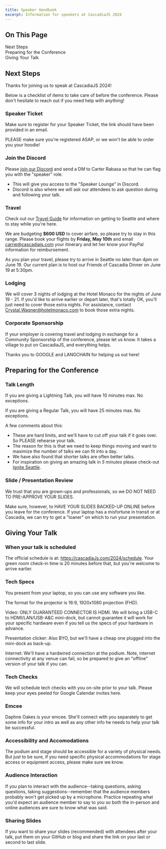 ```yaml
---
title: Speaker Handbook
excerpt: Information for speakers at CascadiaJS 2024
---
```

<div id="toc">
<h2>On This Page</h2>
    <ul>
        <li><a href="#next-steps">Next Steps</a></li>
        <li><a href="#preparing-for-the-conference">Preparing for the Conference</a></li>
        <li><a href="#giving-your-talk">Giving Your Talk</a></li>
    </ul>
</div>

<h2 id="next-steps">Next Steps</h2>

Thanks for joining us to speak at CascadiaJS 2024! <i class="fas fa-heart"></i>

Below is a checklist of items to take care of before the conference. Please don't hesitate to reach out if you need help with anything!

### Speaker Ticket

Make sure to register for your Speaker Ticket, the link should have been provided in an email. 

PLEASE make sure you're registered ASAP, or we won't be able to order you your hoodie!

### Join the Discord

Please [join our Discord](https://discord.gg/kkYR86GM29) and send a DM to Carter Rabasa so that he can flag you with the "speaker" role. 

* This will give you access to the "Speaker Lounge" in Discord. 
* Discord is also where we will ask our attendees to ask question during and following your talk.

### Travel

Check out our [Travel Guide](/2024/travel) for information on getting to Seattle and where to stay while you're here.

We are budgeting **$600 USD** to cover airfare, so please try to stay in this range. Please book your flights by **Friday, May 10th** and email carrie@cascadiajs.com your itinerary and let her know your PayPal information for reimbursement.

As you plan your travel, please try to arrive in Seattle no later than 4pm on June 19. Our current plan is to host our Friends of Cascadia Dinner on June 19 at 5:30pm. 

### Lodging

We will cover 3 nights of lodging at the Hotel Monaco for the nights of June 19 - 21. If you'd like to arrive earlier or depart later, that's totally OK, you'll just need to cover those extra nights. For assistance, contact Crystal.Wagner@hotelmonaco.com to book those extra nights.

### Corporate Sponsorship

If your employer is covering travel and lodging in exchange for a Community Sponsorship of the conference, please let us know. It takes a village to put on CascadiaJS, and everything helps.

Thanks you to GOOGLE and LANGCHAIN for helping us out here!

<h2 id="preparing-for-the-conference">Preparing for the Conference</h2>

### Talk Length

If you are giving a Lightning Talk, you will have 10 minutes max. No exceptions.

If you are giving a Regular Talk, you will have 25 minutes max. No exceptions.

A few comments about this:

* These are hard limits, and we'll have to cut off your talk if it goes over. So PLEASE rehearse your talk.
* The reason for this is that we need to keep things moving and want to maximize the number of talks we can fit into a day.
* We have also found that shorter talks are often better talks.
* For inspiration on giving an amazing talk in *5 minutes* please check-out [Ignite Seattle](https://igniteseattle.com/about/).


### Slide / Presentation Review

We trust that you are grown-ups and professionals, so we DO NOT NEED TO PRE-APPROVE YOUR SLIDES.

Make sure, however, to HAVE YOUR SLIDES BACKED-UP ONLINE before you leave for the conference. If your laptop has a misfortune in transit or at Cascadia, we can try to get a "loaner" on which to run your presentation.

<h2 id="giving-your-talk">Giving Your Talk</h2>

### When your talk is scheduled

The official schedule is at: https://cascadiaJs.com/2024/schedule. Your green room check-in time is 20 minutes before that, but you're welcome to arrive earlier.

### Tech Specs

You present from your laptop, so you can use any software you like.

The format for the projector is 16:9, 1920x1080 projection (FHD).

Video: ONLY GUARANTEED CONNECTOR IS HDMI. We will bring a USB-C to HDMI/LAN/USB-A&C mini-dock, but cannot guarantee it will work for your specific hardware even if you tell us the specs of your hardware in advance.

Presentation clicker: Also BYO, but we'll have a cheap one plugged into the mini-dock as back-up.

Internet: We'll have a hardwired connection at the podium. Note, internet connectivity at any venue can fail, so be prepared to give an "offline" version of your talk if you can.

### Tech Checks

We will schedule tech checks with you on-site prior to your talk. Please keep your eyes peeled for Google Calendar invites here.

### Emcee

Daphne Oakes is your emcee. She'll connect with you separately to get some info for your intro as well as any other info he needs to help your talk be successful.

### Accessibility and Accomodations

The podium and stage should be accessible for a variety of physical needs. But just to be sure, if you need specific physical accommodations for stage access or equipment access, please make sure we know.

### Audience Interaction

If you plan to interact with the audience--taking questions, asking questions, taking suggestions--remember that the audience members probably won't get picked up by a microphone. Practice repeating what you'd expect an audience member to say to you so both the in-person and online audiences are sure to know what was said.

### Sharing Slides

If you want to share your slides (recommended) with attendees after your talk, put them on your GitHub or blog and share the link on your last or second to last slide.

